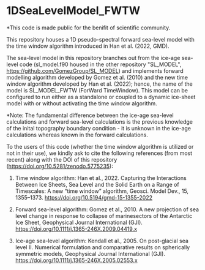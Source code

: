 # 1DSeaLevelModel_FWTW

*This code is made public for the benifit of scientific community.

This repository houses a 1D pseudo-spectral forward sea-level model with the time window algorithm introduced in Han et al. (2022, GMD).

The sea-level model in this repository branches out from the ice-age sea-level code (sl_model.f90 housed in the other repository "SL_MODEL", https://github.com/GomezGroup/SL_MODEL) and implements forward modelling algorithm developed by Gomez et al. (2010) and the new time window algorithm developed by Han et al. (2022); hence, the name of the model is SL_MODEL_FWTW (ForWard TimeWindow). This model can be configured to run either as a standalone or coupled to a dynamic ice-sheet model with or without activating the time window algorithm.

*Note: The fundamental difference between the ice-age sea-level calculations and forward sea-level calculations is the previous knowledge of the inital topography boundary condition - it is unknown in the ice-age calculations whereas known in the forward calculations.


To the users of this code (whether the time window algorithm is utilized or not in their use), we kindly ask to cite the following references (from most recent) along with the DOI of this repository (https://doi.org/10.5281/zenodo.5775235):

1. Time window algorithm: Han et al., 2022. Capturing the Interactions Between Ice Sheets, Sea Level and the Solid Earth on a Range of Timescales: A new “time window” algorithm, Geosci. Model Dev., 15, 1355–1373. https://doi.org/10.5194/gmd-15-1355-2022

2. Forward sea-level algorithm: Gomez et al., 2010. A new projection of sea level change in response to collapse of marinesectors of the Antarctic Ice Sheet, Geophysical Journal International (GJI). https://doi.org/10.1111/j.1365-246X.2009.04419.x

3. Ice-age sea-level algorithm: Kendall et al., 2005. On post-glacial sea level II. Numerical formulation and comparative results on spherically symmetric models, Geophysical Journal International (GJI). https://doi.org/10.1111/j.1365-246X.2005.02553.x
